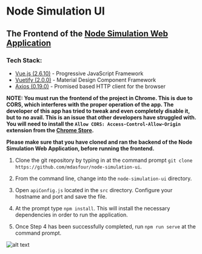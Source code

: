 # Node Simulation UI
## The Frontend of the [Node Simulation Web Application](https://github.com/mdasfour/node-simulation)

### Tech Stack:

- [Vue.js (2.6.10)](https://vuejs.org) - Progressive JavaScript Framework
- [Vuetify (2.0.0)](https://vuetifyjs.com/en/) - Material Design Component Framework
- [Axios (0.19.0)](https://github.com/axios/axios) - Promised based HTTP client for the browser

**NOTE: You must run the frontend of the project in Chrome.  This is due to CORS, which interferes with the proper operation of the app.  The developer of this app has tried to tweak and even completely disable it, but to no avail.  This is an issue that other developers have struggled with.  You will need to install the `Allow CORS: Access-Control-Allow-Origin` extension from the [Chrome Store](https://chrome.google.com/webstore/detail/allow-cors-access-control/lhobafahddgcelffkeicbaginigeejlf?hl=en-US).**

**Please make sure that you have cloned and ran the backend of the Node Simulation Web Application, before running the frontend.**

1. Clone the git repository by typing in at the command prompt `git clone https://github.com/mdasfour/node-simulation-ui`.

2. From the command line, change into the `node-simulation-ui` directory.

3.  Open `apiConfig.js` located in the `src` directory.  Configure your hostname and port and save the file.

4. At the prompt type `npm install`.  This will install the necessary dependencies in order to run the application.

5. Once Step 4 has been successfully completed, run `npm run serve` at the command prompt.



![alt text](https://github.com/mdasfour/node-simulation-ui/images/NodeSimulationUI.png "Node Simulation UI")
